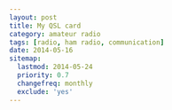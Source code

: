 ```yaml
---
layout: post
title: My QSL card
category: amateur radio
tags: [radio, ham radio, communication]
date: 2014-05-16
sitemap:
  lastmod: 2014-05-24
  priority: 0.7
  changefreq: monthly
  exclude: 'yes'
---
```


